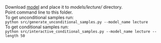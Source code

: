Download [model](https://drive.google.com/file/d/1TvF0ECexuH0dXVAd0No9ELk6fsOkBBdB/view?usp=sharing) and place it to *models/lecture/* directory.  
Point command line to this folder.  
To get unconditional samples run:  
`python src/generate_unconditional_samples.py --model_name lecture`  
To get conditional samples run:  
`python src/interactive_conditional_samples.py --model_name lecture --length 50`